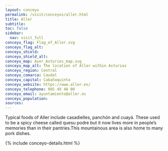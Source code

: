 ```yaml
---
layout: conceyu
permalink: /visit/conceyos/aller.html
title: Aller
subtitle: 
toc: false
sidebar:
  nav: visit_full
conceyu_flag: Flag_of_Aller.svg
conceyu_flag_alt:
conceyu_shield:
conceyu_shield_alt:
conceyu_map: Ayer_Asturies_map.svg
conceyu_map_alt: The location of Aller within Asturias
conceyu_region: Central
conceyu_comarca: Caudal
conceyu_capital: Cabañaquinta
conceyu_website: https://www.aller.es/
conceyu_telephone: 985 49 40 00
conceyu_email: ayuntamiento@aller.es
conceyu_population:
sources:
---
```


Typical foods of Aller include casadielles, panchón and cuayá. These used to be a spicy cheese called quesu podre but it now lives more in people’s memories than in their pantries.This mountainous area is also home to many pork dishes. 

{% include conceyo-details.html %}